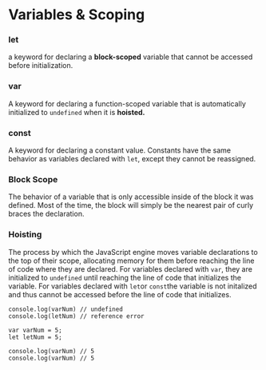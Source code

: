 # Variables & Scoping

### let

a keyword for declaring a **block-scoped** variable that cannot be accessed before initialization.

### var

A keyword for declaring a function-scoped variable that is automatically initialized to `undefined` when it is **hoisted.**

### const

A keyword for declaring a constant value. Constants have the same behavior as variables declared with `let`, except they cannot be reassigned.

### Block Scope

The behavior of a variable that is only accessible inside of the block it was defined. Most of the time, the block will simply be the nearest pair of curly braces the declaration.

### Hoisting

The process by which the JavaScript engine moves variable declarations to the top of their scope, allocating memory for them before reaching the line of code where they are declared.
For variables declared with `var`, they are initialized to `undefined` until reaching the line of code that initializes the variable.
For variables declared with `let`or `const`the variable is not initalized and thus cannot be accessed before the line of code that initializes.

    console.log(varNum) // undefined
    console.log(letNum) // reference error

    var varNum = 5;
    let letNum = 5;

    console.log(varNum) // 5
    console.log(varNum) // 5
